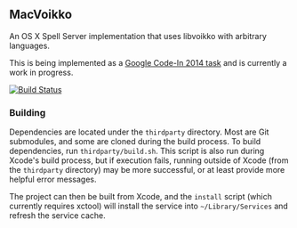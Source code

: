 ## MacVoikko

An OS X Spell Server implementation that uses libvoikko with arbitrary
languages.

This is being implemented as a [Google Code-In 2014 task](http://www.google-melange.com/gci/task/view/google/gci2014/4990598620643328)
and is currently a work in progress.

[![Build Status](https://travis-ci.org/divvun/MacVoikko.svg?branch=master)](https://travis-ci.org/divvun/MacVoikko)

### Building

Dependencies are located under the `thirdparty` directory. Most are Git
submodules, and some are cloned during the build process. To build dependencies, run
`thirdparty/build.sh`. This script is also run during Xcode's build process, but
if execution fails, running outside of Xcode (from the `thirdparty` directory)
may be more successful, or at least provide more helpful error messages.

The project can then be built from Xcode, and the `install` script (which
currently requires xctool) will install the service into `~/Library/Services`
and refresh the service cache.
